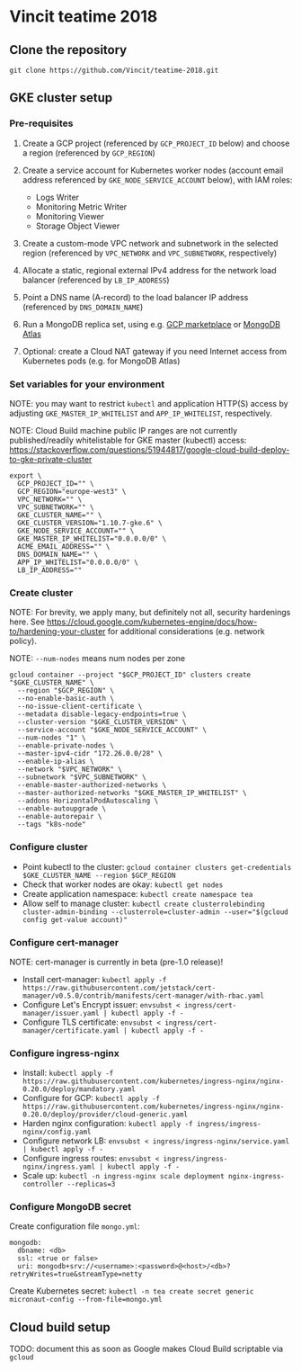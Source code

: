 # Vincit teatime 2018

## Clone the repository

```
git clone https://github.com/Vincit/teatime-2018.git
```

## GKE cluster setup

### Pre-requisites

1. Create a GCP project (referenced by `GCP_PROJECT_ID` below) and choose a region (referenced by `GCP_REGION`)

2. Create a service account for Kubernetes worker nodes (account email address referenced by `GKE_NODE_SERVICE_ACCOUNT` below), with IAM roles:
    - Logs Writer
    - Monitoring Metric Writer
    - Monitoring Viewer
    - Storage Object Viewer

3. Create a custom-mode VPC network and subnetwork in the selected region (referenced by `VPC_NETWORK` and `VPC_SUBNETWORK`, respectively)

4. Allocate a static, regional external IPv4 address for the network load balancer (referenced by `LB_IP_ADDRESS`)

5. Point a DNS name (A-record) to the load balancer IP address (referenced by `DNS_DOMAIN_NAME`)

6. Run a MongoDB replica set, using e.g. [GCP marketplace](https://console.cloud.google.com/marketplace/browse?q=MongoDB) or [MongoDB Atlas](https://www.mongodb.com/cloud/atlas)

7. Optional: create a Cloud NAT gateway if you need Internet access from Kubernetes pods (e.g. for MongoDB Atlas)

### Set variables for your environment

NOTE: you may want to restrict `kubectl` and application HTTP(S) access by adjusting `GKE_MASTER_IP_WHITELIST` and `APP_IP_WHITELIST`, respectively.

NOTE: Cloud Build machine public IP ranges are not currently published/readily whitelistable for GKE master (kubectl) access: https://stackoverflow.com/questions/51944817/google-cloud-build-deploy-to-gke-private-cluster 

```
export \
  GCP_PROJECT_ID="" \
  GCP_REGION="europe-west3" \
  VPC_NETWORK="" \
  VPC_SUBNETWORK="" \
  GKE_CLUSTER_NAME="" \
  GKE_CLUSTER_VERSION="1.10.7-gke.6" \
  GKE_NODE_SERVICE_ACCOUNT="" \
  GKE_MASTER_IP_WHITELIST="0.0.0.0/0" \
  ACME_EMAIL_ADDRESS="" \
  DNS_DOMAIN_NAME="" \
  APP_IP_WHITELIST="0.0.0.0/0" \
  LB_IP_ADDRESS=""
```

### Create cluster

NOTE: For brevity, we apply many, but definitely not all, security hardenings here. See https://cloud.google.com/kubernetes-engine/docs/how-to/hardening-your-cluster for additional considerations (e.g. network policy).

NOTE: `--num-nodes` means num nodes per zone

```
gcloud container --project "$GCP_PROJECT_ID" clusters create "$GKE_CLUSTER_NAME" \
  --region "$GCP_REGION" \
  --no-enable-basic-auth \
  --no-issue-client-certificate \
  --metadata disable-legacy-endpoints=true \
  --cluster-version "$GKE_CLUSTER_VERSION" \
  --service-account "$GKE_NODE_SERVICE_ACCOUNT" \
  --num-nodes "1" \
  --enable-private-nodes \
  --master-ipv4-cidr "172.26.0.0/28" \
  --enable-ip-alias \
  --network "$VPC_NETWORK" \
  --subnetwork "$VPC_SUBNETWORK" \
  --enable-master-authorized-networks \
  --master-authorized-networks "$GKE_MASTER_IP_WHITELIST" \
  --addons HorizontalPodAutoscaling \
  --enable-autoupgrade \
  --enable-autorepair \
  --tags "k8s-node"
```

### Configure cluster

- Point kubectl to the cluster: `gcloud container clusters get-credentials $GKE_CLUSTER_NAME --region $GCP_REGION`
- Check that worker nodes are okay: `kubectl get nodes`
- Create application namespace: `kubectl create namespace tea`
- Allow self to manage cluster: `kubectl create clusterrolebinding cluster-admin-binding --clusterrole=cluster-admin --user="$(gcloud config get-value account)"`

### Configure cert-manager

NOTE: cert-manager is currently in beta (pre-1.0 release)!

- Install cert-manager: `kubectl apply -f https://raw.githubusercontent.com/jetstack/cert-manager/v0.5.0/contrib/manifests/cert-manager/with-rbac.yaml`
- Configure Let's Encrypt issuer: `envsubst < ingress/cert-manager/issuer.yaml | kubectl apply -f -`
- Configure TLS certificate: `envsubst < ingress/cert-manager/certificate.yaml | kubectl apply -f -`

### Configure ingress-nginx

- Install: `kubectl apply -f https://raw.githubusercontent.com/kubernetes/ingress-nginx/nginx-0.20.0/deploy/mandatory.yaml`
- Configure for GCP: `kubectl apply -f https://raw.githubusercontent.com/kubernetes/ingress-nginx/nginx-0.20.0/deploy/provider/cloud-generic.yaml`
- Harden nginx configuration: `kubectl apply -f ingress/ingress-nginx/config.yaml`
- Configure network LB: `envsubst < ingress/ingress-nginx/service.yaml | kubectl apply -f -`
- Configure ingress routes: `envsubst < ingress/ingress-nginx/ingress.yaml | kubectl apply -f -`
- Scale up: `kubectl -n ingress-nginx scale deployment nginx-ingress-controller --replicas=3`

### Configure MongoDB secret

Create configuration file `mongo.yml`:

```
mongodb:
  dbname: <db>
  ssl: <true or false>
  uri: mongodb+srv://<username>:<password>@<host>/<db>?retryWrites=true&streamType=netty
```

Create Kubernetes secret: `kubectl -n tea create secret generic micronaut-config --from-file=mongo.yml`

## Cloud build setup

TODO: document this as soon as Google makes Cloud Build scriptable via `gcloud`
